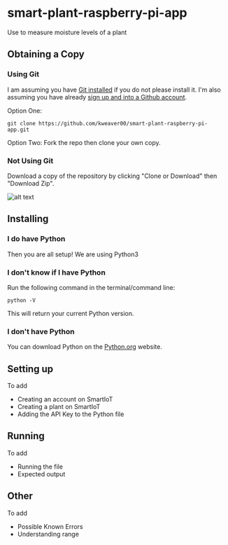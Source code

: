 # smart-plant-raspberry-pi-app
Use to measure moisture levels of a plant


## Obtaining a Copy

### Using Git

I am assuming you have [Git installed](https://git-scm.com/book/en/v2/Getting-Started-Installing-Git) if you do not please install it. I'm also assuming you have already [sign up and into a Github account](https://github.com/).

Option One:
```
git clone https://github.com/kweaver00/smart-plant-raspberry-pi-app.git
```

Option Two:
Fork the repo then clone your own copy.


### Not Using Git

Download a copy of the repository by clicking "Clone or Download" then "Download Zip".

![alt text](https://raw.githubusercontent.com/kweaver00/smart-plant-raspberry-pi-app/not-required-for-download/imgs/downloading.png "How to Download Smart Plant Raspberry pi repo")


## Installing

### I do have Python

Then you are all setup! We are using Python3

### I don't know if I have Python

Run the following command in the terminal/command line:
```
python -V
```

This will return your current Python version.


### I don't have Python

You can download Python on the [Python.org](https://www.python.org/downloads/) website.

## Setting up

To add
- Creating an account on SmartIoT
- Creating a plant on SmartIoT
- Adding the API Key to the Python file

## Running

To add
- Running the file
- Expected output

## Other

To add
- Possible Known Errors
- Understanding range

